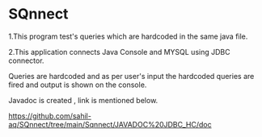 # SQnnect

1.This program test's queries which are hardcoded in the same java file.

2.This application connects Java Console and MYSQL using JDBC connector.

Queries are hardcoded and as per user's input the hardcoded queries are fired and output is shown on the console.

Javadoc is created , link is mentioned below.

https://github.com/sahil-aq/SQnnect/tree/main/Sqnnect/JAVADOC%20JDBC_HC/doc
